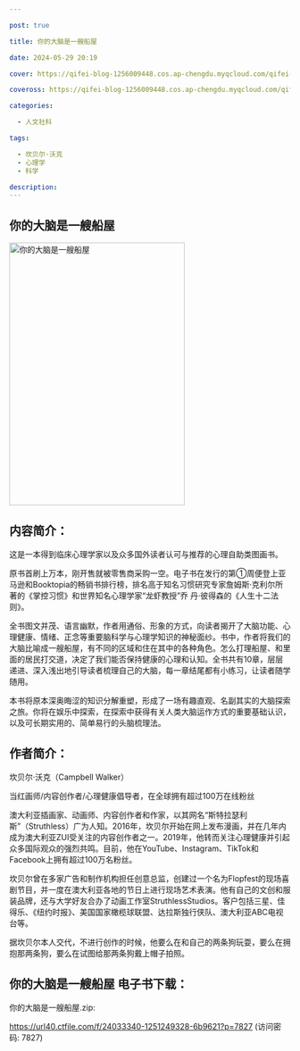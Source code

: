 ```yaml
---

post: true

title: 你的大脑是一艘船屋

date: 2024-05-29 20:19

cover: https://qifei-blog-1256009448.cos.ap-chengdu.myqcloud.com/qifei-blog/64e85a26661c6c8e54f24b7d.jpg

coveross: https://qifei-blog-1256009448.cos.ap-chengdu.myqcloud.com/qifei-blog/64e85a26661c6c8e54f24b7d.jpg

categories:

  - 人文社科

tags:

  - 坎贝尔·沃克
  - 心理学
  - 科学

description:
---
```


## 你的大脑是一艘船屋
<img alt="你的大脑是一艘船屋 " class="aligncenter loaded" data-was-processed="true" decoding="async" fetchpriority="high" height="471" src="https://qifei-blog-1256009448.cos.ap-chengdu.myqcloud.com/qifei-blog/64e85a26661c6c8e54f24b7d.jpg " style="cursor: zoom-in;" width="314"/>

## 内容简介：

这是一本得到临床心理学家以及众多国外读者认可与推荐的心理自助类图画书。

原书首刷上万本，刚开售就被零售商采购一空。电子书在发行的第①周便登上亚马逊和Booktopia的畅销书排行榜，排名高于知名习惯研究专家詹姆斯·克利尔所著的《掌控习惯》和世界知名心理学家“龙虾教授”乔 丹·彼得森的《人生十二法则》。

全书图文并茂、语言幽默，作者用通俗、形象的方式，向读者揭开了大脑功能、心理健康、情绪、正念等重要脑科学与心理学知识的神秘面纱。书中，作者将我们的大脑比喻成一艘船屋，有不同的区域和住在其中的各种角色。怎么打理船屋、和里面的居民打交道，决定了我们能否保持健康的心理和认知。全书共有10章，层层递进、深入浅出地引导读者梳理自己的大脑，每一章结尾都有小练习，让读者随学随用。

本书将原本深奥晦涩的知识分解重塑，形成了一场有趣直观、名副其实的大脑探索之旅。你将在娱乐中探索，在探索中获得有关人类大脑运作方式的重要基础认识，以及可长期实用的、简单易行的头脑梳理法。

## 作者简介：

坎贝尔·沃克（Campbell Walker）

当红画师/内容创作者/心理健康倡导者，在全球拥有超过100万在线粉丝

澳大利亚插画家、动画师、内容创作者和作家，以其网名“斯特拉瑟利斯”（Struthless）广为人知。2016年，坎贝尔开始在网上发布漫画，并在几年内成为澳大利亚ZUI受关注的内容创作者之一。2019年，他转而关注心理健康并引起众多国际观众的强烈共鸣。目前，他在YouTube、Instagram、TikTok和Facebook上拥有超过100万名粉丝。

坎贝尔曾在多家广告和制作机构担任创意总监，创建过一个名为Flopfest的现场喜剧节目，并一度在澳大利亚各地的节日上进行现场艺术表演。他有自己的文创和服装品牌，还与大学好友合办了动画工作室StruthlessStudios。客户包括三星、佳得乐、《纽约时报》、美国国家橄榄球联盟、达拉斯独行侠队、澳大利亚ABC电视台等。

据坎贝尔本人交代，不进行创作的时候，他要么在和自己的两条狗玩耍，要么在拥抱那两条狗，要么在试图给那两条狗戴上帽子拍照。

## 你的大脑是一艘船屋 电子书下载：

你的大脑是一艘船屋.zip: 

https://url40.ctfile.com/f/24033340-1251249328-6b9621?p=7827 (访问密码: 7827)
